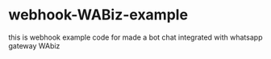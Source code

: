 # webhook-WABiz-example
this is webhook example code for made a bot chat integrated with whatsapp gateway WAbiz
